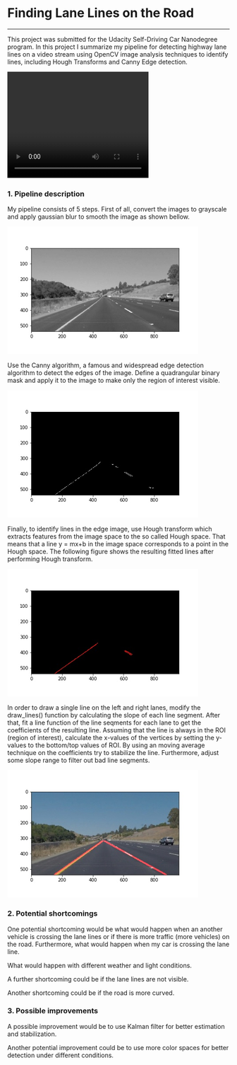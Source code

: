 # **Finding Lane Lines on the Road** 

[//]: # (Image References)

[image2]: ./test_images_output/blur.jpg "Grayscale"
[image3]: ./test_images_output/masked.jpg "Edges in the Region of Interest"
[image4]: ./test_images_output/lines.jpg "Lines after Hough Transform"
[image5]: ./test_images_output/final.jpg "Resulting Image"


---

This project was submitted for the Udacity Self-Driving Car Nanodegree program. 
In this project I summarize my pipeline for detecting highway lane lines on a video stream using OpenCV image analysis techniques to identify lines, including Hough Transforms and Canny Edge detection.

<video width="320" height="240" controls>
  <source src="./test_videos_output/solidWhiteRight.mp4.mov" type="video/mp4">
</video>

### 1. Pipeline description

My pipeline consists of 5 steps. First of all, convert the images to grayscale and apply gaussian blur to smooth the image as shown bellow.  

![alt text][image2]

Use the Canny algorithm, a famous and widespread edge detection algorithm to detect the edges of the image. 
Define a quadrangular binary mask and apply it to the image to make only the region of interest visible. 

![alt text][image3]

Finally, to identify lines in the edge image, use Hough transform which extracts features from the image space to the so called Hough space. That means that a line y = mx+b in the image space corresponds to a point in the Hough space. The following figure shows the resulting fitted lines after performing Hough transform.     

![alt text][image4]

In order to draw a single line on the left and right lanes, modify the draw_lines() function by calculating the slope of each line segment. After that, fit a line function of the line seqments for each lane to get the coefficients of the resulting line. Assuming that the line is always in the ROI (region of interest), calculate the x-values of the vertices by setting the y-values to the bottom/top values of ROI. By using an moving average technique on the coefficients try to stabilize the line. Furthermore, adjust some slope range to filter out bad line segments.  

![alt text][image5]

### 2. Potential shortcomings

One potential shortcoming would be what would happen when an another vehicle is crossing the lane lines or if there is more traffic (more vehicles) on the road. Furthermore, what would happen when my car is crossing the lane line. 

What would happen with different weather and light conditions. 

A further shortcoming could be if the lane lines are not visible.

Another shortcoming could be if the road is more curved.  

### 3. Possible improvements

A possible improvement would be to use Kalman filter for better estimation and stabilization. 

Another potential improvement could be to use more color spaces for better detection under different conditions. 








